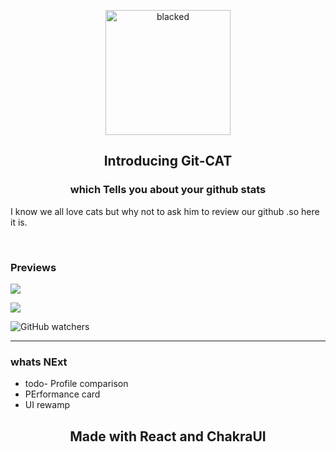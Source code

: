 
<p align="center">
    <img alt="blacked" src="https://github.com/varuogm/git-CAT/blob/master/src/Cats.png?raw=true" width="200"/>
 
</p>
<h2 align="center">  <strong> Introducing  Git-CAT  </strong></h2>

<h3 align="center" >
<strong>which Tells you about your github stats </strong></h3>

I know we all love cats but why not to ask him to review our github .so here it is.


</br>

### Previews



![](https://github.com/varuogm/git-CAT/blob/master/first.png )


![](https://github.com/varuogm/git-CAT/blob/master/second.png)


<img alt="GitHub watchers" src="https://img.shields.io/github/watchers/varuogm/My-snap-creations?label=total%20repo%20watches&style=social">


---

### whats NExt
* todo- Profile comparison
* PErformance card 
* UI rewamp


<h2 align="center">  <strong> Made with React  and ChakraUI </strong></h2>
